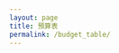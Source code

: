 ```yaml
---
layout: page
title: 預算表
permalink: /budget_table/
---
```


<script>

const base = "https://script.google.com/macros/s/AKfycby7IvcyV9HcIJC_khfr0c0GD91zGrfWdbqHWAIJONyZBsfy9eOQ9UrHyMKOWmpR7ZdtbQ/exec";


const createBtn = document.createElement('button');
createBtn.textContent = 'Create Data';
createBtn.style.padding = '6px 10px';
createBtn.style.border = '1px solid #aaa';
createBtn.style.background = '#f1f1f1';
createBtn.style.borderRadius = '6px';
createBtn.style.cursor = 'pointer';
createBtn.style.marginLeft = '10px';

const deleteBtn = document.createElement('button');
deleteBtn.textContent = 'Delete Data';
deleteBtn.style.padding = '6px 10px';
deleteBtn.style.border = '1px solid #aaa';
deleteBtn.style.background = '#ffebee';
deleteBtn.style.borderRadius = '6px';
deleteBtn.style.cursor = 'pointer';
deleteBtn.style.marginLeft = '10px';

const buttonContainer = document.createElement('div');
buttonContainer.style.position = 'fixed';
buttonContainer.style.top = '20px';
buttonContainer.style.left = '20px';
buttonContainer.style.zIndex = '1000';
buttonContainer.style.backgroundColor = 'rgba(255, 255, 255, 0.9)';
buttonContainer.style.padding = '10px';
buttonContainer.style.borderRadius = '8px';
buttonContainer.style.boxShadow = '0 2px 10px rgba(0,0,0,0.1)';

const loadContent = async () => {
  const params = { name: "Show Tab Data", sheet: 2 };

  const url = `${base}?${new URLSearchParams(params)}`;
  const res = await fetch(url);
  const data = await res.json();
  const dataContainer = document.createElement('div');
  dataContainer.innerHTML = JSON.stringify(data);
  dataContainer.style.marginTop = '20px';
  document.getElementsByClassName('post-content')[0].appendChild(dataContainer);
};

const showSpinner = () => {
  console.log('顯示 spinner');
  const spinner = document.createElement('div');
  spinner.id = 'loading-spinner';
  spinner.style.position = 'fixed';
  spinner.style.top = '50%';
  spinner.style.left = '50%';
  spinner.style.transform = 'translate(-50%, -50%)';
  spinner.style.zIndex = '99999';
  spinner.style.background = 'rgba(255, 255, 255, 0.95)';
  spinner.style.padding = '20px';
  spinner.style.borderRadius = '8px';
  spinner.style.boxShadow = '0 4px 20px rgba(0,0,0,0.3)';
  spinner.style.border = '2px solid #3498db';
  spinner.innerHTML = `
    <div style="display: flex; align-items: center; gap: 10px;">
      <div style="width: 20px; height: 20px; border: 2px solid #f3f3f3; border-top: 2px solid #3498db; border-radius: 50%; animation: spin 1s linear infinite; transform: none;"></div>
      <span>載入中...</span>
    </div>
  `;
  
  // Add CSS animation
  const style = document.createElement('style');
  style.textContent = `
    @keyframes spin {
      0% { transform: rotate(0deg); }
      100% { transform: rotate(360deg); }
    }
  `;
  document.head.appendChild(style);
  document.getElementsByClassName('post-content')[0].appendChild(spinner);
  console.log('Spinner 已添加到 post-content');
};

const hideSpinner = () => {
  console.log('隱藏 spinner');
  const spinner = document.getElementById('loading-spinner');
  if (spinner) {
    console.log('找到 spinner，正在移除');
    spinner.remove();
  } else {
    console.log('找不到 spinner');
  }
};

const totalContainer = document.createElement('div');
totalContainer.style.width = '800px';
totalContainer.style.height = '25vh';
totalContainer.style.minHeight = '120px';
totalContainer.style.margin = '20px auto 0 auto';
totalContainer.style.padding = '15px 20px';
totalContainer.style.position = 'relative';
totalContainer.style.top = '0';
totalContainer.style.left = '0';
totalContainer.style.zIndex = '1000';
totalContainer.style.backgroundColor = 'rgba(255, 255, 255, 0.95)';
totalContainer.style.borderRadius = '12px';
totalContainer.style.boxShadow = '0 8px 32px rgba(0,0,0,0.2)';
totalContainer.style.border = '1px solid rgba(255, 255, 255, 0.2)';
totalContainer.style.backdropFilter = 'blur(10px)';
totalContainer.style.overflow = 'auto';
totalContainer.style.display = 'flex';
totalContainer.style.justifyContent = 'flex-start';
totalContainer.style.alignItems = 'center';

document.addEventListener('DOMContentLoaded', async function() {
  // 先添加 totalContainer 到標題下方
  const columnsContainer = document.createElement('div');
  columnsContainer.style.display = 'flex';
  columnsContainer.style.flexDirection = 'column';
  columnsContainer.style.gap = '10px';

  const incomeColumn = document.createElement('div');
  incomeColumn.style.display = 'flex';
  incomeColumn.style.alignItems = 'center';
  incomeColumn.style.gap = '15px';
  
  const incomeTitle = document.createElement('h3');
  incomeTitle.textContent = '收入：';
  incomeTitle.style.margin = '0';
  incomeTitle.style.color = '#2e7d32';
  incomeTitle.style.fontSize = '18px';
  
  const incomeAmount = document.createElement('div');
  incomeAmount.id = 'income-amount';
  incomeAmount.textContent = '$0';
  incomeAmount.style.fontSize = '24px';
  incomeAmount.style.fontWeight = 'bold';
  incomeAmount.style.color = '#2e7d32';
  
  incomeColumn.appendChild(incomeTitle);
  incomeColumn.appendChild(incomeAmount);

  const expenseColumn = document.createElement('div');
  expenseColumn.style.display = 'flex';
  expenseColumn.style.alignItems = 'center';
  expenseColumn.style.gap = '15px';
  
  const expenseTitle = document.createElement('h3');
  expenseTitle.textContent = '支出：';
  expenseTitle.style.margin = '0';
  expenseTitle.style.color = '#d32f2f';
  expenseTitle.style.fontSize = '18px';
  
  const expenseAmount = document.createElement('div');
  expenseAmount.id = 'expense-amount';
  expenseAmount.textContent = '$0';
  expenseAmount.style.fontSize = '24px';
  expenseAmount.style.fontWeight = 'bold';
  expenseAmount.style.color = '#d32f2f';
  
  expenseColumn.appendChild(expenseTitle);
  expenseColumn.appendChild(expenseAmount);

  const totalColumn = document.createElement('div');
  totalColumn.style.display = 'flex';
  totalColumn.style.alignItems = 'center';
  totalColumn.style.gap = '15px';
  
  const totalTitle = document.createElement('h3');
  totalTitle.textContent = '總計：';
  totalTitle.style.margin = '0';
  totalTitle.style.color = '#1976d2';
  totalTitle.style.fontSize = '18px';
  
  const totalAmount = document.createElement('div');
  totalAmount.id = 'total-amount';
  totalAmount.textContent = '$0';
  totalAmount.style.fontSize = '24px';
  totalAmount.style.fontWeight = 'bold';
  totalAmount.style.color = '#1976d2';
  
  totalColumn.appendChild(totalTitle);
  totalColumn.appendChild(totalAmount);

  columnsContainer.appendChild(incomeColumn);
  columnsContainer.appendChild(expenseColumn);
  columnsContainer.appendChild(totalColumn);

  totalContainer.appendChild(columnsContainer);
  document.getElementsByClassName('post-content')[0].appendChild(totalContainer);

  showSpinner();
  
  try {
    await loadContent();
  } catch (error) {
    console.error('載入失敗:', error);
    const errorContainer = document.createElement('div');
    errorContainer.innerHTML = '載入失敗: ' + error.message;
    errorContainer.style.color = 'red';
    errorContainer.style.marginTop = '20px';
    document.getElementsByClassName('post-content')[0].appendChild(errorContainer);
  } finally {
    hideSpinner();
  }

  buttonContainer.appendChild(createBtn);
  buttonContainer.appendChild(deleteBtn);
  document.getElementsByClassName('post-content')[0].appendChild(buttonContainer);
});


createBtn.addEventListener('click', function() {
  const modal = document.createElement('div');
  modal.style.position = 'fixed';
  modal.style.top = '0';
  modal.style.left = '0';
  modal.style.width = '100%';
  modal.style.height = '100%';
  modal.style.backgroundColor = 'rgba(0, 0, 0, 0.5)';
  modal.style.zIndex = '2000';
  modal.style.display = 'flex';
  modal.style.justifyContent = 'center';
  modal.style.alignItems = 'center';

  const formContainer = document.createElement('div');
  formContainer.style.backgroundColor = 'white';
  formContainer.style.padding = '30px';
  formContainer.style.borderRadius = '10px';
  formContainer.style.boxShadow = '0 4px 20px rgba(0,0,0,0.3)';
  formContainer.style.width = '400px';
  formContainer.style.maxWidth = '90vw';

  const title = document.createElement('h2');
  title.textContent = '新增資料';
  title.style.marginTop = '0';
  title.style.marginBottom = '20px';
  title.style.textAlign = 'center';
  title.style.color = '#333';

  const form = document.createElement('form');
  
  const fields = [
    { name: 'sheet', label: 'Sheet', type: 'text', placeholder: '請輸入名稱' },
    { name: 'range', label: 'Range', type: 'text', placeholder: '請輸入範圍' },
    { name: 'category', label: 'Category', type: 'text', placeholder: '請輸入類別' },
    { name: 'item', label: 'Item', type: 'text', placeholder: '請輸入項目名稱' },
    { name: 'cost', label: 'Cost', type: 'number', placeholder: '請輸入金額' },
    { name: 'note', label: 'Note', type: 'text', placeholder: '請輸入備註' }
  ];

  fields.forEach(field => {
    const fieldContainer = document.createElement('div');
    fieldContainer.style.marginBottom = '15px';

    const label = document.createElement('label');
    label.textContent = field.label + ':';
    label.style.display = 'block';
    label.style.marginBottom = '5px';
    label.style.fontWeight = 'bold';
    label.style.color = '#555';

    const input = document.createElement('input');
    input.type = field.type;
    input.name = field.name;
    input.placeholder = field.placeholder;
    input.style.width = '100%';
    input.style.padding = '8px';
    input.style.border = '1px solid #ddd';
    input.style.borderRadius = '4px';
    input.style.fontSize = '14px';
    input.required = true;

    fieldContainer.appendChild(label);
    fieldContainer.appendChild(input);
    form.appendChild(fieldContainer);
  });

  const buttonGroup = document.createElement('div');
  buttonGroup.style.display = 'flex';
  buttonGroup.style.justifyContent = 'space-between';
  buttonGroup.style.marginTop = '20px';

  const submitBtn = document.createElement('button');
  submitBtn.type = 'submit';
  submitBtn.textContent = '提交';
  submitBtn.style.padding = '10px 20px';
  submitBtn.style.backgroundColor = '#4CAF50';
  submitBtn.style.color = 'white';
  submitBtn.style.border = 'none';
  submitBtn.style.borderRadius = '4px';
  submitBtn.style.cursor = 'pointer';
  submitBtn.style.fontSize = '14px';

  const cancelBtn = document.createElement('button');
  cancelBtn.type = 'button';
  cancelBtn.textContent = '取消';
  cancelBtn.style.padding = '10px 20px';
  cancelBtn.style.backgroundColor = '#f44336';
  cancelBtn.style.color = 'white';
  cancelBtn.style.border = 'none';
  cancelBtn.style.borderRadius = '4px';
  cancelBtn.style.cursor = 'pointer';
  cancelBtn.style.fontSize = '14px';

  buttonGroup.appendChild(submitBtn);
  buttonGroup.appendChild(cancelBtn);

  form.appendChild(buttonGroup);
  formContainer.appendChild(title);
  formContainer.appendChild(form);
  modal.appendChild(formContainer);
  document.getElementsByClassName('post-content')[0].appendChild(modal);

    form.addEventListener('submit', async function(e) {
      e.preventDefault();
      
      const formData = new FormData(form);
      const data = {};
      for (let [key, value] of formData.entries()) {
        data[key] = value;
      }
      
      const postData = {
        name: "Add Data",
        sheet: parseInt(data.sheet) || 2,
        range: parseInt(data.range) || 0,
        category: data.category || '',
        item: data.item || '',
        cost: parseFloat(data.cost) || 0,
        note: data.note || ''
      };
      
      console.log('提交的資料:', postData);
      console.log('POST 請求 URL:', base);
      
      submitBtn.textContent = '提交中...';
      submitBtn.disabled = true;
      
      try {
        const response = await fetch(base, {
          method: "POST",
          redirect: "follow",
          keepalive: true,
          headers: {
            "Content-Type": "text/plain;charset=utf-8",
          },
          body: JSON.stringify(postData)
        });
        
        console.log('回應狀態:', response.status);
        console.log('回應 headers:', response.headers);
        
        if (response.ok) {
          const result = await response.json();
          console.log('伺服器回應:', result);
          if (result.success) {
            alert('資料提交成功！' + (result.message ? '\n' + result.message : ''));
          } else {
            alert('提交失敗: ' + result.message);
          }
        } else {
          const errorText = await response.text();
          console.error('錯誤回應內容:', errorText);
          throw new Error(`HTTP error! status: ${response.status}, response: ${errorText}`);
        }
      } catch (error) {
        console.error('提交失敗:', error);
        alert('提交失敗: ' + error.message);
      } finally {
        submitBtn.textContent = '提交';
        submitBtn.disabled = false;
        
        document.getElementsByClassName('post-content')[0].removeChild(modal);
      }
    });

  cancelBtn.addEventListener('click', function() {
    document.getElementsByClassName('post-content')[0].removeChild(modal);
  });

  modal.addEventListener('click', function(e) {
    if (e.target === modal) {
      document.getElementsByClassName('post-content')[0].removeChild(modal);
    }
  });
});

deleteBtn.addEventListener('click', function() {
  const modal = document.createElement('div');
  modal.style.position = 'fixed';
  modal.style.top = '0';
  modal.style.left = '0';
  modal.style.width = '100%';
  modal.style.height = '100%';
  modal.style.backgroundColor = 'rgba(0, 0, 0, 0.5)';
  modal.style.zIndex = '2000';
  modal.style.display = 'flex';
  modal.style.justifyContent = 'center';
  modal.style.alignItems = 'center';

  const formContainer = document.createElement('div');
  formContainer.style.backgroundColor = 'white';
  formContainer.style.padding = '30px';
  formContainer.style.borderRadius = '10px';
  formContainer.style.boxShadow = '0 4px 20px rgba(0,0,0,0.3)';
  formContainer.style.width = '400px';
  formContainer.style.maxWidth = '90vw';

  const title = document.createElement('h2');
  title.textContent = '刪除資料';
  title.style.marginTop = '0';
  title.style.marginBottom = '20px';
  title.style.textAlign = 'center';
  title.style.color = '#333';

  const form = document.createElement('form');
  
  const fields = [
    { name: 'sheet', label: 'Sheet', type: 'text', placeholder: '請輸入名稱' },
    { name: 'range', label: 'Range', type: 'text', placeholder: '請輸入範圍' },
    { name: 'category', label: 'Category', type: 'text', placeholder: '請輸入類別' },
    { name: 'item', label: 'Item', type: 'text', placeholder: '請輸入項目名稱' },
    { name: 'cost', label: 'Cost', type: 'number', placeholder: '請輸入金額' },
    { name: 'note', label: 'Note', type: 'text', placeholder: '請輸入備註' }
  ];

  fields.forEach(field => {
    const fieldContainer = document.createElement('div');
    fieldContainer.style.marginBottom = '15px';

    const label = document.createElement('label');
    label.textContent = field.label + ':';
    label.style.display = 'block';
    label.style.marginBottom = '5px';
    label.style.fontWeight = 'bold';
    label.style.color = '#555';

    const input = document.createElement('input');
    input.type = field.type;
    input.name = field.name;
    input.placeholder = field.placeholder;
    input.style.width = '100%';
    input.style.padding = '8px';
    input.style.border = '1px solid #ddd';
    input.style.borderRadius = '4px';
    input.style.fontSize = '14px';
    input.required = true;

    fieldContainer.appendChild(label);
    fieldContainer.appendChild(input);
    form.appendChild(fieldContainer);
  });

  const buttonGroup = document.createElement('div');
  buttonGroup.style.display = 'flex';
  buttonGroup.style.justifyContent = 'space-between';
  buttonGroup.style.marginTop = '20px';

  const submitBtn = document.createElement('button');
  submitBtn.type = 'submit';
  submitBtn.textContent = '提交';
  submitBtn.style.padding = '10px 20px';
  submitBtn.style.backgroundColor = '#4CAF50';
  submitBtn.style.color = 'white';
  submitBtn.style.border = 'none';
  submitBtn.style.borderRadius = '4px';
  submitBtn.style.cursor = 'pointer';
  submitBtn.style.fontSize = '14px';

  const cancelBtn = document.createElement('button');
  cancelBtn.type = 'button';
  cancelBtn.textContent = '取消';
  cancelBtn.style.padding = '10px 20px';
  cancelBtn.style.backgroundColor = '#f44336';
  cancelBtn.style.color = 'white';
  cancelBtn.style.border = 'none';
  cancelBtn.style.borderRadius = '4px';
  cancelBtn.style.cursor = 'pointer';
  cancelBtn.style.fontSize = '14px';

  buttonGroup.appendChild(submitBtn);
  buttonGroup.appendChild(cancelBtn);

  form.appendChild(buttonGroup);
  formContainer.appendChild(title);
  formContainer.appendChild(form);
  modal.appendChild(formContainer);
  document.getElementsByClassName('post-content')[0].appendChild(modal);

    form.addEventListener('submit', async function(e) {
      e.preventDefault();
      
      const formData = new FormData(form);
      const data = {};
      for (let [key, value] of formData.entries()) {
        data[key] = value;
      }
      
      const postData = {
        name: "Delete Data",
        sheet: parseInt(data.sheet) || 2,
        range: parseInt(data.range) || 0,
        category: data.category || '',
        item: data.item || '',
        cost: parseFloat(data.cost) || 0,
        note: data.note || ''
      };
      
      console.log('提交的資料:', postData);
      console.log('POST 請求 URL:', base);
      
      submitBtn.textContent = '提交中...';
      submitBtn.disabled = true;
      
      try {
        const response = await fetch(base, {
          method: "POST",
          redirect: "follow",
          keepalive: true,
          headers: {
            "Content-Type": "text/plain;charset=utf-8",
          },
          body: JSON.stringify(postData)
        });
        
        console.log('回應狀態:', response.status);
        console.log('回應 headers:', response.headers);
        
        if (response.ok) {
          const result = await response.json();
          console.log('伺服器回應:', result);
          if (result.success) {
            alert('資料提交成功！' + (result.message ? '\n' + result.message : ''));
          } else {
            alert('提交失敗: ' + result.message);
          }
        } else {
          const errorText = await response.text();
          console.error('錯誤回應內容:', errorText);
          throw new Error(`HTTP error! status: ${response.status}, response: ${errorText}`);
        }
      } catch (error) {
        console.error('提交失敗:', error);
        alert('提交失敗: ' + error.message);
      } finally {
        submitBtn.textContent = '提交';
        submitBtn.disabled = false;
        
        document.getElementsByClassName('post-content')[0].removeChild(modal);
      }
    });

  cancelBtn.addEventListener('click', function() {
    document.getElementsByClassName('post-content')[0].removeChild(modal);
  });

  modal.addEventListener('click', function(e) {
    if (e.target === modal) {
      document.getElementsByClassName('post-content')[0].removeChild(modal);
    }
  });
});

</script>